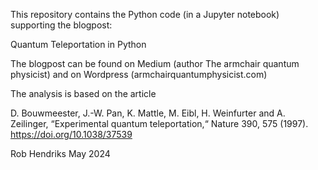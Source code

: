 This repository contains the Python code (in a Jupyter notebook) supporting the blogpost:

Quantum Teleportation in Python

The blogpost can be found on Medium (author The armchair quantum physicist) and on Wordpress (armchairquantumphysicist.com)

The analysis is based on the article

D. Bouwmeester, J.-W. Pan, K. Mattle, M. Eibl, H. Weinfurter and A. Zeilinger, “Experimental quantum teleportation,“ Nature 390, 575 (1997). https://doi.org/10.1038/37539

Rob Hendriks May 2024

